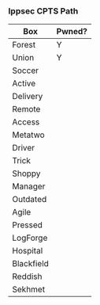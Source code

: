 ### Ippsec CPTS Path

| Box        | Pwned? |
| ---------- | ------ |
| Forest     | Y      |
| Union      | Y      |
| Soccer     |        |
| Active     |        |
| Delivery   |        |
| Remote     |        |
| Access     |        |
| Metatwo    |        |
| Driver     |        |
| Trick      |        |
| Shoppy     |        |
| Manager    |        |
| Outdated   |        |
| Agile      |        |
| Pressed    |        |
| LogForge   |        |
| Hospital   |        |
| Blackfield |        |
| Reddish    |        |
| Sekhmet    |        |
